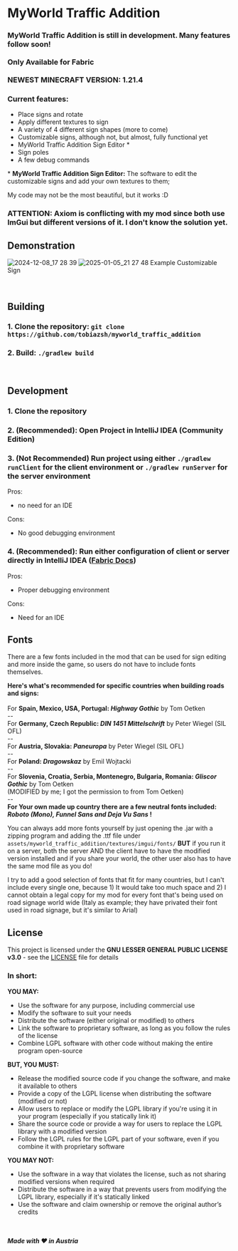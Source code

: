 # MyWorld Traffic Addition

### **MyWorld Traffic Addition is still in development. Many features follow soon! <br /> <br /> Only Available for Fabric**<br><br>NEWEST MINECRAFT VERSION: 1.21.4<br>

### **Current features:**
 - Place signs and rotate
 - Apply different textures to sign
 - A variety of 4 different sign shapes (more to come)
 - Customizable signs, although not, but almost, fully functional yet
 - MyWorld Traffic Addition Sign Editor *
 - Sign poles
 - A few debug commands

\* **MyWorld Traffic Addition Sign Editor:** The software to edit the customizable signs and add your own textures to them;

My code may not be the most beautiful, but it works :D

### ATTENTION: Axiom is conflicting with my mod since both use ImGui but different versions of it. I don't know the solution yet.

## Demonstration
![2024-12-08_17 28 39](https://github.com/user-attachments/assets/9c297936-fa8a-42ac-ac0e-db318fc98575)
![2025-01-05_21 27 48](https://github.com/user-attachments/assets/d5d62c3b-828a-4a4a-895a-b7e0d6ed76bb)
Example Customizable Sign

<br />

## Building
### 1. Clone the repository: `git clone https://github.com/tobiazsh/myworld_traffic_addition`
### 2. Build: `./gradlew build`

<br />

## Development
### 1. Clone the repository
### 2. (Recommended): Open Project in IntelliJ IDEA (Community Edition)
### 3. (Not Recommended) Run project using either `./gradlew runClient` for the client environment or `./gradlew runServer` for the server environment
Pros:
- no need for an IDE

Cons:
- No good debugging environment

### 4. (Recommended): Run either configuration of client or server directly in IntelliJ IDEA ([Fabric Docs](https://docs.fabricmc.net/develop/getting-started/launching-the-game#launch-profiles))
Pros:
- Proper debugging environment

Cons:
- Need for an IDE

## Fonts
There are a few fonts included in the mod that can be used for sign editing and more inside the game, so users do not have to include
fonts themselves.

**Here's what's recommended for specific countries when building roads and signs:**<br><br>
For **Spain, Mexico, USA, Portugal: *Highway Gothic*** by Tom Oetken<br>--<br>
For **Germany, Czech Republic: *DIN 1451 Mittelschrift*** by Peter Wiegel (SIL OFL)<br>--<br>
For **Austria, Slovakia: *Paneuropa*** by Peter Wiegel (SIL OFL)<br>--<br>
For **Poland: *Dragowskaz*** by Emil Wojtacki<br>--<br>
For **Slovenia, Croatia, Serbia, Montenegro, Bulgaria, Romania: *Gliscor Gothic*** by Tom Oetken<br>(MODIFIED by me; I got the permission to from Tom Oetken)<br>--<br>
**For Your own made up country there are a few neutral fonts included: *Roboto (Mono), Funnel Sans and Deja Vu Sans* !**

You can always add more fonts yourself by just opening the .jar with a zipping program and adding the .ttf file under `assets/myworld_traffic_addition/textures/imgui/fonts/` **BUT**
if you run it on a server, both the server AND the client have to have the modified version installed and if you share your world, the other user also has to have the same mod file as you do!

I try to add a good selection of fonts that fit for many countries, but I can't include every single one, because 1) It would take too much space and 2) I cannot obtain a legal copy for my
mod for every font that's being used on road signage world wide (Italy as example; they have privated their font used in road signage, but it's similar to Arial)

## License
This project is licensed under the **GNU LESSER GENERAL PUBLIC LICENSE v3.0** - see the [LICENSE](LICENSE) file for details

### In short:
**YOU MAY:**
- Use the software for any purpose, including commercial use
- Modify the software to suit your needs
- Distribute the software (either original or modified) to others
- Link the software to proprietary software, as long as you follow the rules of the license
- Combine LGPL software with other code without making the entire program open-source

**BUT, YOU MUST:**
- Release the modified source code if you change the software, and make it available to others
- Provide a copy of the LGPL license when distributing the software (modified or not)
- Allow users to replace or modify the LGPL library if you're using it in your program (especially if you statically link it)
- Share the source code or provide a way for users to replace the LGPL library with a modified version
- Follow the LGPL rules for the LGPL part of your software, even if you combine it with proprietary software

**YOU MAY NOT:**
- Use the software in a way that violates the license, such as not sharing modified versions when required
- Distribute the software in a way that prevents users from modifying the LGPL library, especially if it's statically linked
- Use the software and claim ownership or remove the original author’s credits

<br /><br />
***Made with ❤️ in Austria***
